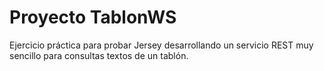 # Proyecto TablonWS

Ejercicio práctica para probar Jersey desarrollando un servicio REST muy sencillo para consultas textos de un tablón.
